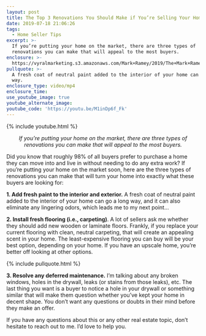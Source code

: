 ```yaml
---
layout: post
title: The Top 3 Renovations You Should Make if You’re Selling Your Home
date: 2019-07-18 21:06:26
tags:
  - Home Seller Tips
excerpt: >-
  If you’re putting your home on the market, there are three types of
  renovations you can make that will appeal to the most buyers.
enclosure: >-
  https://vyralmarketing.s3.amazonaws.com/Mark+Ramey/2019/The+Mark+Ramey+Group-+renovations+when+selling.mp4
pullquote: >-
  A fresh coat of neutral paint added to the interior of your home can go a long
  way.
enclosure_type: video/mp4
enclosure_time:
use_youtube_image: true
youtube_alternate_image:
youtube_code: 'https://youtu.be/M1inDp6f_Fk'
---
```


{% include youtube.html %}

<p style="text-align:center;"><em>If you’re putting your home on the market, there are three types of renovations you can make that will appeal to the most buyers.</em></p>

Did you know that roughly 98% of all buyers prefer to purchase a home they can move into and live in without needing to do any extra work? If you’re putting your home on the market soon, here are the three types of renovations you can make that will turn your home into exactly what these buyers are looking for:

**1\. Add fresh paint to the interior and exterior.** A fresh coat of neutral paint added to the interior of your home can go a long way, and it can also eliminate any lingering odors, which leads me to my next point...

**2\. Install fresh flooring (i.e., carpeting)**. A lot of sellers ask me whether they should add new wooden or laminate floors. Frankly, if you replace your current flooring with clean, neutral carpeting, that will create an appealing scent in your home. The least-expensive flooring you can buy will be your best option, depending on your home. If you have an upscale home, you’re better off looking at other options.&nbsp;

{% include pullquote.html %}

**3\. Resolve any deferred maintenance.** I’m talking about any broken windows, holes in the drywall, leaks (or stains from those leaks), etc. The last thing you want is a buyer to notice a hole in your drywall or something similar that will make them question whether you’ve kept your home in decent shape. You don’t want any questions or doubts in their mind before they make an offer.&nbsp;

If you have any questions about this or any other real estate topic, don’t hesitate to reach out to me. I’d love to help you.&nbsp;<br>&nbsp;